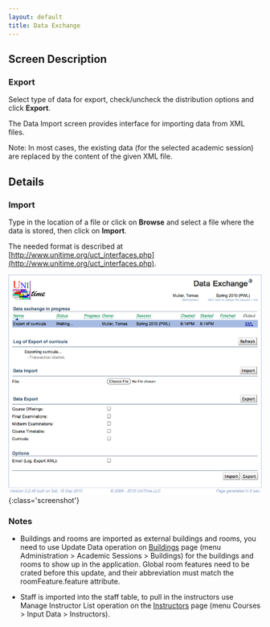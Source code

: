 ```yaml
---
layout: default
title: Data Exchange
---
```



## Screen Description

### Export


 Select type of data for export, check/uncheck the distribution options and click **Export**.


 The Data Import screen provides interface for importing data from XML files.


 Note: In most cases, the existing data (for the selected academic session) are replaced by the content of the given XML file.

## Details

### Import


 Type in the location of a file or click on **Browse** and select a file where the data is stored, then click on **Import**.


 The needed format is described at [http://www.unitime.org/uct_interfaces.php](http://www.unitime.org/uct_interfaces.php).


![Data Exchange](images/data-exchange-1.png){:class='screenshot'}

### Notes

* Buildings and rooms are imported as external buildings and rooms, you need to use Update Data operation on [Buildings](buildings) page (menu Administration > Academic Sessions > Buildings) for the buildings and rooms to show up in the application. Global room features need to be crated before this update, and their abbreviation must match the roomFeature.feature attribute.

* Staff is imported into the staff table, to pull in the instructors use Manage Instructor List operation on the [Instructors](instructors) page (menu Courses > Input Data > Instructors).
